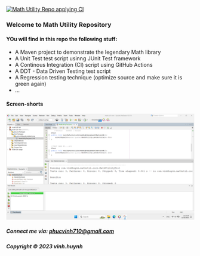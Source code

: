[![Math Utility Repo applying CI](https://github.com/huynhlephcvinh/math-util-mvn/actions/workflows/math-util-ci.yml/badge.svg)](https://github.com/huynhlephcvinh/math-util-mvn/actions/workflows/math-util-ci.yml)

### Welcome to Math Utility Repository


#### YOu will find in this repo the following stuff:

* A Maven project to demonstrate the legendary Math library 
* A Unit Test test script usinng JUnit Test framework
* A Continous Integration (CI) script using GitHub Actions
* A DDT - Data Driven Testing test script
* A Regression testing technique (optimize source and make sure it is green again)
* ...

#### Screen-shorts
![JUnit test script](https://github.com/huynhlephcvinh/math-util-mvn/blob/master/screenshot/test%20script%20with%20junit2.png)

##### Connect me via: phucvinh710@gmail.com

##### Copyright &#169; 2023 vinh.huynh